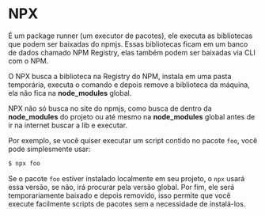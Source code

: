 # <a id="npx"></a>NPX

É um package runner (um executor de pacotes), ele executa as bibliotecas que podem ser baixadas do npmjs. Essas bibliotecas ficam em um banco de dados chamado NPM Registry, elas também podem ser baixadas via CLI com o NPM.

O NPX busca a biblioteca na Registry do NPM, instala em uma pasta temporária, executa o comando e depois remove a biblioteca da máquina, ela não fica na **node_modules** global.

NPX não só busca no site do npmjs, como busca de dentro da **node_modules** do projeto ou até mesmo na **node_modules** global antes de ir na internet buscar a lib e executar.

Por exemplo, se você quiser executar um script contido no pacote `foo`, você pode simplesmente usar:

```bash
$ npx foo
```

Se o pacote `foo` estiver instalado localmente em seu projeto, o `npx` usará essa versão, se não, irá procurar pela versão global. Por fim, ele será temporariamente baixado e depois removido, isso permite que você execute facilmente scripts de pacotes sem a necessidade de instalá-los.